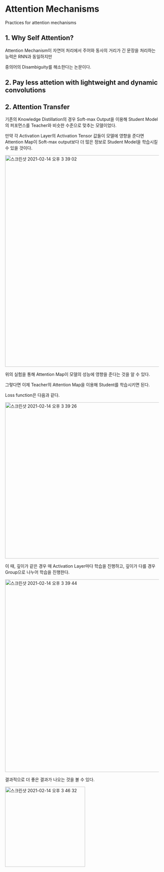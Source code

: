 # Attention Mechanisms
Practices for attention mechanisms

## 1. Why Self Attention?
Attention Mechanism이 자연어 처리에서 주어와 동사의 거리가 긴 문장을 처리하는 능력은 RNN과 동일하지만

중의어의 Disambiguity를 해소한다는 논문이다.

## 2. Pay less attetion with lightweight and dynamic convolutions

## 2. Attention Transfer
기존의 Knowledge Distillation의 경우 Soft-max Output을 이용해 Student Model의 퍼포먼스를 Teacher와 비슷한 수준으로 맞추는 모델이었다.

만약 각 Activation Layer의 Activation Tensor 값들이 모델에 영향을 준다면 Attention Map이 Soft-max output보다 더 많은 정보로 Student Model을 학습시킬 수 있을 것이다.

<img width="692" alt="스크린샷 2021-02-14 오후 3 39 02" src="https://user-images.githubusercontent.com/68293683/107870343-c6131f80-6eda-11eb-923a-9a62bf519774.png">

위의 실험을 통해 Attention Map이 모델의 성능에 영향을 준다는 것을 알 수 있다.

그렇다면 이제 Teacher의 Attention Map을 이용해 Student를 학습시키면 된다.

Loss function은 다음과 같다.

<img width="511" alt="스크린샷 2021-02-14 오후 3 39 26" src="https://user-images.githubusercontent.com/68293683/107870350-d4613b80-6eda-11eb-97dc-84747864761a.png">

이 때, 깊이가 같은 경우 매 Activation Layer마다 학습을 진행하고, 깊이가 다를 경우 Group으로 나누어 학습을 진행한다.

<img width="630" alt="스크린샷 2021-02-14 오후 3 39 44" src="https://user-images.githubusercontent.com/68293683/107870355-de833a00-6eda-11eb-931d-e56db15f7e3f.png">

결과적으로 더 좋은 결과가 나오는 것을 볼 수 있다.

<img width="262" alt="스크린샷 2021-02-14 오후 3 46 32" src="https://user-images.githubusercontent.com/68293683/107870454-d24bac80-6edb-11eb-8f01-0b2526e23619.png">
